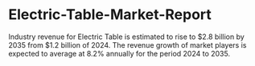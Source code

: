 # Electric-Table-Market-Report
Industry revenue for Electric Table is estimated to rise to $2.8 billion by 2035 from $1.2 billion of 2024. The revenue growth of market players is expected to average at 8.2% annually for the period 2024 to 2035.

